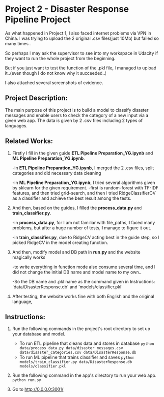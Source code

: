 # Project 2 - Disaster Response Pipeline Project
As what happened in Project 1, I also faced internet problems via VPN in China. I was trying to upload the 2 original .csv files(just 10Mb) but failed so many times..

So perhaps I may ask the supervisor to see into my workspace in Udacity if they want to run the whole project from the beginning.

But if you just want to test the function of the .pkl file, I managed to upload it..(even though I do not know why it succeeded..)

I also attached several screenshots of evidence.

## Project Description:
The main purpose of this project is to build a model to classify disaster messages and enable users to check the category of a new input via a given web app. The data is given by 2 .csv files including 2 types of languages. 

## Related Works:
1. Firstly I fill in the given guide **ETL Pipeline Preparation_YG.ipynb** and **ML Pipeline Preparation_YG.ipynb**.

   -in **ETL Pipeline Preparation_YG.ipynb**, I merged the 2 .csv files, split categories and did necessary data cleaning

   -in **ML Pipeline Preparation_YG.ipynb**, I tried several algorithms given by sklearn for the given requirement.
    -first is random-forest with TF-IDF features, and then tried grid-search, and then I tried RidgeClassifierCV as a classifier and achieve the best result among the tests.
2. And then, based on the guides, I filled the **process_data.py** and **train_classifier.py**.

   -in **process_data.py**, for I am not familiar with file_paths, I faced many problems, but after a huge number of tests, I manage to figure it out.

   -in **train_classifier.py**, due to RidgeCV acting best in the guide step, so I picked RidgeCV in the model creating function.

3. And then, modify model and DB path in **run.py** and the website magically works

   -to write everything in function mode also consume several time, and I did not change the initial DB name and model name to my own..

   -So the DB name and .pkl name as the command given in Instructions: 'data/DisasterResponse.db' and 'models/classifier.pkl'
4. After testing, the website works fine with both English and the original language,

## Instructions:
1. Run the following commands in the project's root directory to set up your database and model.

    - To run ETL pipeline that cleans data and stores in database
        `python data/process_data.py data/disaster_messages.csv data/disaster_categories.csv data/DisasterResponse.db`
    - To run ML pipeline that trains classifier and saves
        `python models/train_classifier.py data/DisasterResponse.db models/classifier.pkl`

2. Run the following command in the app's directory to run your web app.
    `python run.py`

3. Go to http://0.0.0.0:3001/

